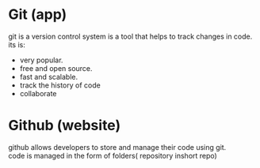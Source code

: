 # Git (app)
git is a version control system is a tool that helps to track changes in code.  
its is:  
- very popular.  
- free and open source.    
- fast and scalable.  
- track the history of code
- collaborate
# Github (website)
github allows developers to store and manage their code using git.  
code is managed in the form of folders( repository inshort repo)  
